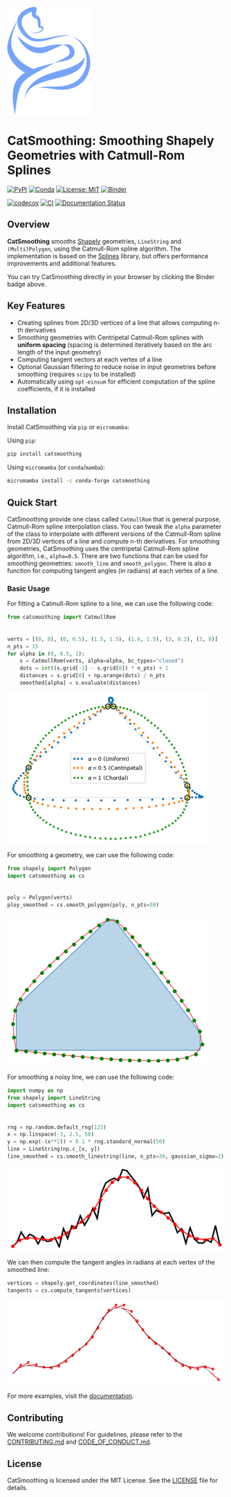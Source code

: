 ![CatSmoothing](https://raw.githubusercontent.com/cheginit/catsmoothing/refs/heads/main/docs/assets/logo_small.png)

# CatSmoothing: Smoothing Shapely Geometries with Catmull-Rom Splines

[![PyPI](https://img.shields.io/pypi/v/catsmoothing)](https://pypi.org/project/catsmoothing/)
[![Conda](https://img.shields.io/conda/vn/conda-forge/catsmoothing)](https://anaconda.org/conda-forge/catsmoothing)
[![License: MIT](https://img.shields.io/badge/License-MIT-yellow.svg)](https://opensource.org/licenses/MIT)
[![Binder](https://mybinder.org/badge_logo.svg)](https://mybinder.org/v2/gh/cheginit/catsmoothing/HEAD?labpath=docs%2Fexamples)

[![codecov](https://codecov.io/gh/cheginit/catsmoothing/graph/badge.svg?token=U2638J9WKM)](https://codecov.io/gh/cheginit/catsmoothing)
[![CI](https://github.com/cheginit/catsmoothing/actions/workflows/test.yml/badge.svg)](https://github.com/cheginit/catsmoothing/actions/workflows/test.yml)
[![Documentation Status](https://readthedocs.org/projects/catsmoothing/badge/?version=latest)](https://catsmoothing.readthedocs.io/latest/?badge=latest)

## Overview

**CatSmoothing** smooths [Shapely](https://shapely.readthedocs.io)
geometries, `LineString` and `(Multi)Polygon`, using the Catmull-Rom spline algorithm.
The implementation is based on the
[Splines](https://github.com/AudioSceneDescriptionFormat/splines)
library, but offers performance improvements and additional features.

You can try CatSmoothing directly in your browser by clicking the Binder badge above.

## Key Features

- Creating splines from 2D/3D vertices of a line that allows computing n-th derivatives
- Smoothing geometries with Centripetal Catmull-Rom splines with **uniform spacing**
    (spacing is determined iteratively based on the arc length of the input geometry)
- Computing tangent vectors at each vertex of a line
- Optional Gaussian filtering to reduce noise in input geometries before smoothing
    (requires `scipy` to be installed)
- Automatically using `opt-einsum` for efficient computation of the spline coefficients,
    if it is installed

## Installation

Install CatSmoothing via `pip` or `micromamba`:

Using `pip`:

```bash
pip install catsmoothing
```

Using `micromamba` (or `conda`/`mamba`):

```bash
micromamba install -c conda-forge catsmoothing
```

## Quick Start

CatSmoothing provide one class called `CatmullRom` that is general purpose,
Catmull-Rom spline interpolation class. You can tweak the `alpha` parameter of
the class to interpolate with different versions of the Catmull-Rom spline
from 2D/3D vertices of a line and compute n-th derivatives.
For smoothing geometries, CatSmoothing uses the centripetal Catmull-Rom spline
algorithm, i.e., `alpha=0.5`. There are two functions that can be used
for smoothing geometries: `smooth_line` and `smooth_polygon`. There is also
a function for computing tangent angles (in radians) at each vertex of a line.

### Basic Usage

For fitting a Catmull-Rom spline to a line, we can use the following code:

```python
from catsmoothing import CatmullRom


verts = [(0, 0), (0, 0.5), (1.5, 1.5), (1.6, 1.5), (3, 0.2), (3, 0)]
n_pts = 15
for alpha in (0, 0.5, 1):
    s = CatmullRom(verts, alpha=alpha, bc_types="closed")
    dots = int((s.grid[-1] - s.grid[0]) * n_pts) + 1
    distances = s.grid[0] + np.arange(dots) / n_pts
    smoothed[alpha] = s.evaluate(distances)
```

![Catmull-Rom Splines](https://raw.githubusercontent.com/cheginit/catsmoothing/main/docs/examples/images/alpha.png)

For smoothing a geometry, we can use the following code:

```python
from shapely import Polygon
import catsmoothing as cs


poly = Polygon(verts)
ploy_smoothed = cs.smooth_polygon(poly, n_pts=50)
```

![Polygon Smoothing](https://raw.githubusercontent.com/cheginit/catsmoothing/main/docs/examples/images/poly.png)

For smoothing a noisy line, we can use the following code:

```python
import numpy as np
from shapely import LineString
import catsmoothing as cs


rng = np.random.default_rng(123)
x = np.linspace(-3, 2.5, 50)
y = np.exp(-(x**2)) + 0.1 * rng.standard_normal(50)
line = LineString(np.c_[x, y])
line_smoothed = cs.smooth_linestring(line, n_pts=30, gaussian_sigma=2)
```

![Line Smoothing](https://raw.githubusercontent.com/cheginit/catsmoothing/main/docs/examples/images/line.png)

We can then compute the tangent angles in radians at each vertex of the smoothed line:

```python
vertices = shapely.get_coordinates(line_smoothed)
tangents = cs.compute_tangents(vertices)
```

![Tangent Angles](https://raw.githubusercontent.com/cheginit/catsmoothing/main/docs/examples/images/tangents.png)

For more examples, visit the [documentation](https://catsmoothing.readthedocs.io).

## Contributing

We welcome contributions! For guidelines, please refer to the [CONTRIBUTING.md](https://catsmoothing.readthedocs.io/latest/CONTRIBUTING) and [CODE_OF_CONDUCT.md](https://github.com/cheginit/catsmoothing/blob/main/CODE_OF_CONDUCT.md).

## License

CatSmoothing is licensed under the MIT License. See the [LICENSE](https://github.com/cheginit/catsmoothing/blob/main/LICENSE) file for details.
